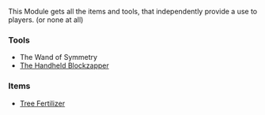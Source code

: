 This Module gets all the items and tools, that independently provide a use to players. (or none at all)

### Tools
* The Wand of Symmetry
* [The Handheld Blockzapper](https://github.com/simibubi/Create/wiki/The-Handheld-Blockzapper)

### Items
* [Tree Fertilizer](https://github.com/simibubi/Create/wiki/Tree-Fertilizer)
